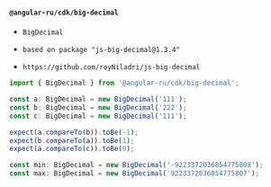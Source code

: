 #### `@angular-ru/cdk/big-decimal`

-   `BigDecimal`

-   `based on package "js-big-decimal@1.3.4"`
-   `https://github.com/royNiladri/js-big-decimal`

```ts
import { BigDecimal } from '@angular-ru/cdk/big-decimal';

const a: BigDecimal = new BigDecimal('111');
const b: BigDecimal = new BigDecimal('222');
const c: BigDecimal = new BigDecimal('111');

expect(a.compareTo(b)).toBe(-1);
expect(b.compareTo(a)).toBe(1);
expect(a.compareTo(c)).toBe(0);

const min: BigDecimal = new BigDecimal('-9223372036854775808');
const max: BigDecimal = new BigDecimal('9223372036854775807');
```
